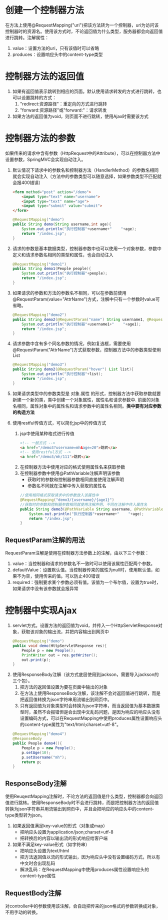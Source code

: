# 创建一个控制器方法
在方法上使用@RequestMapping("uri")把该方法转为一个控制器，uri为访问该控制器时的资源名。使用该方式时，不论返回值为什么类型，服务器都会向返回值进行跳转。注解属性：
1. value：设置方法的uri，只有该值时可以省略
2. produces：设置响应头中的content-type类型

# 控制器方法的返回值
1. 如果有返回值表示跳转到相应的页面。默认使用请求转发的方式进行跳转，也可以设置跳转的方式：
    1. "redirect:资源路径"：重定向的方式进行跳转
    2. "forward:资源路径"或"forward:"：请求转发
2. 如果方法的返回值为void，则页面不进行跳转，使用Ajax时需要该方式

# 控制器方法的参数
如果传来的请求中含有参数（HttpRequest中的Attribute），可以在控制器方法中设置参数，SpringMVC会实现自动注入。

1. 默认情况下请求中的参数名和控制器方法（HandlerMethod）的参数名相同就会实现自动注入（方法中的参数类型可以随意选择，如果参数类型不匹配就会报400错误）
    ```html
    <form method="post" action="/demo">
        <input type="text" name="username">
        <input type="text" name="age">
        <input type="submit" value="submit">
    </form>
    ```
    ```java
    @RequestMapping("demo")
    public String demo(String username,int age){
        System.out.println("执行控制器"+username+"    "+age);
        return "/index.jsp";
    }
    ```
2. 请求的参数是基本数据类型，控制器参数中也可以使用一个对象参数，参数中定义和请求参数名相同的类型和属性，也会自动注入
    ```java
    @RequestMapping("demo1")
    public String demo1(People people){
        System.out.println("执行控制器"+people);
        return "/index.jsp";
    }
    ```
3. 如果请求的参数和方法的参数名不相同，可以在参数前使用@RequestParam(value="AttrName")方式，注解中只有一个参数时value可省略。
    ```java
    @RequestMapping("demo2")
    public String demo2(@RequestParam("name") String username1, @RequestParam("age") int age1){
        System.out.println("执行控制器"+username1+"    "+age1);
        return "/index.jsp";
    }
    ```
4. 请求参数中含有多个同名参数的情况，例如复选框，需要使用@RequestParam("AttrName")方式获取参数，控制器方法中的参数类型使用List
    ```java
    @RequestMapping("demo3")
    public String demo2(@RequestParam("hover") List list){
        System.out.println("执行控制器"+list);
        return "/index.jsp";
    }
    ```
5. 如果请求类型中的参数类型是 对象.属性 的形式，控制器方法中获取参数就要新建一个新的类，类中创建一个对象属性，属性名和请求参数中. 前面的对象名相同，属性对象中的属性名和请求参数中的属性名相同。**类中要有对应参数的构造方法**

6. 使用restful传值方式，可以简化jsp中的传值方式
    1. jsp中使用某种格式进行传值
        ```html
        <!-- 一般方式 -->
        <a href="/demo3?username=mh&age=20">跳转</a>
        <!-- 使用restful方式 -->
        <a href="/demo3/mh/111">跳转</a>
        ```
    2. 在控制器方法中使用对应的格式使用属性名来获取参数
    3. 在控制器参数中使用@PathVariable注解声明该参数
        * 获取时的参数和控制器参数相同直接使用注解声明
        * 参数名不同就在注解中传入获取的属性名
        ```java
        //使用相同格式获取请求中的参数放入该属性中
        @RequestMapping("demo3/{username}/{age1}")
        //获取时的参数和控制器参数相同就使用注解声明，不同在注解中传入属性名
        public String demo3(@PathVariable String username, @PathVariable("age1") int age){
            System.out.println("执行控制器"+username+"    "+age);
            return "/index.jsp";
        }
        ```
## RequestParam注解的用法
RequestParam注解是使用在控制器方法参数上的注解，由以下三个参数：
1. value：当控制器和请求的参数名不一致时可以使用该属性匹配两个参数。
2. defaultValue：设置默认值。当控制器传来的属性为null时，使用默认值，如果不为空，使用传来的值。可以防止400错误
3. required：强制要求某个参数必须有值。该值为一个布尔值，设置为true时，如果请求中没有该参数就会报异常


# 控制器中实现Ajax
1. servlet方式。设置方法的返回值为void，并传入一个HttpServletResponse对象，获取该对象的输出流，并把内容输出到网页中
    ```java
    @RequestMapping("demo")
    public void demo(HttpServletResponse res){
        People p = new People();
        PrintWriter out = res.getWriter();
        out.print(p);
    }
    ```
2. 使用ResponseBody注解（该方式底层使用到jackson，需要导入jackson的三个包）。
    1. 把方法的返回值设置为要在页面中输出的对象
    2. 在方法上使用ResponseBody注解，该注解不会对返回值进行跳转，而是把返回值转换为json字符串用流输出到网页中。
    3. 只有返回值为对象类型时会转换为json字符串，而当返回值为基本数据类型时，虽然不会报错但是会出现中文乱码问题，是因为响应的响应头没有设置编码方式，可以在RequestMapping中使用produces属性设置响应头的content-type属性为"text/html;charset=utf-8"。
    ```java
    @RequestMapping("demo4")
    @ResponseBody
    public People demo4(){
        People p = new People();
        p.setAge(10);
        p.setUsername("mh");
        return p;
    }
    ```
## ResponseBody注解
使用ReuqestMapping注解时，不论方法的返回值是什么类型，控制器都会向返回值进行跳转。使用ResponseBody时不会进行跳转，而是把控制器方法的返回值转换为json字符串并用流输出到网页中，并且会把响应的响应头中的content-type类型转为json。
1. 如果返回值满足key-value的形式（对象或map）
    * 把响应头设置为application/json;charset=utf-8
    * 把转换后的内容以输出流的形式响应给客户端
2. 如果不满足key-value形式（如字符串）
    * 把响应头设置为text/html
    * 把方法返回值以流的形式输出，因为响应头中没有设置编码方式，所以有中文时会出现乱码
    * 解决乱码：在RequestMapping中使用produces属性设置响应头的content-type属性

## RequestBody注解
对controller中的参数使用该注解，会自动把传来的json格式的参数转换成对象，不用手动的转换。